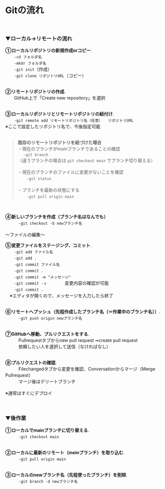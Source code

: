 # Gitの流れ<br>
<br>

### ▼ローカル→リモートの流れ

**①ローカルリポジトリの新規作成orコピー**. <br>
&emsp;　`-cd フォルダ名`<br>
&emsp;　`-mkdr フォルダ名`<br>
&emsp;　`-git init`（作成）<br>
&emsp;　`-git clone リポジトリURL`（コピー）<br>
<br>

**②リモートリポジトリの作成**. <br>
　&emsp;GitHub上で「Create new repository」を選択<br>
<br>

**③ローカルリポジトリとリモートリポジトリの紐付け**. <br>
&emsp;　`-git remote add リモートリポジトリ名（任意）　　リポジトリURL`<br>
※ここで設定したリポジトリ名で、今後指定可能<br>
<br>
>**既存のリモートリポジトリを紐づけた場合**<br>
>・現在のブランチがmainブランチであることの確認<br> 
>&emsp; `-git branch`<br>
>（違うブランチの場合は `git checkout main` でブランチ切り替える） <br>
><br>
>・現在のブランチのファイルに変更がないことを確認    <br>
>&emsp;　`-git status` <br>
><br>
>・ブランチを最新の状態にする    <br>
>&emsp;　`-git pull origin main`   <br>
<br>

**④新しいブランチを作成（ブランチ名はなんでも）**   <br>
&emsp;　　`-git checkout -b newブランチ名`   <br>
<br>
〜ファイルの編集〜
<br>

**⑤変更ファイルをステージング、コミット**. <br> 
&emsp;　`-git add ファイル名`<br>
&emsp;　`-git add .`<br> 
&emsp;　`-git commit ファイル名`<br>
&emsp;　`-git commit .`  
&emsp;　`-git commit -m "メッセージ"`<br>
&emsp;　`-git commit -ｖ`　&emsp;&emsp;　変更内容の確認が可能<br>
&emsp;　`-git commit .`<br>
&emsp;※エディタが開くので、メッセージを入力したら終了<br>
<br>

**⑥リモートへプッシュ（先程作成したブランチ名（＝作業中のブランチ名））**. <br>
　&emsp;　`-git push origin newブランチ名` <br>
<br>

**⑦GitHubへ移動、プルリクエストをする**. <br>
　&emsp;　Pullrequestタブからnew pull request ➞create pull request <br> 
　&emsp;　依頼したい人を選択して送信（なければなし）<br>
<br>

**⑧プルリクエストの確認**. <br>
　&emsp;　Filechangedタブから変更を確認、Conversationからマージ（Merge Pullrequest）    <br>
　&emsp;　マージ後はデリートブランチ    <br>
<br>
※通常はすぐにデプロイ<br>
<br>
<br>

### ▼後作業

**①ローカルでmainブランチに切り替える**. <br> 
　&emsp;　`-git checkout main` <br>
<br>

**②ローカルに最新のリモート（meinブランチ）を取り込む**. <br>
　&emsp;　`-git pull origin main` <br>
<br>

**③ローカルのnewブランチ名（先程使ったブランチ）を削除**. <br>
　&emsp;　`-git branch -d newブランチ名` <br>
